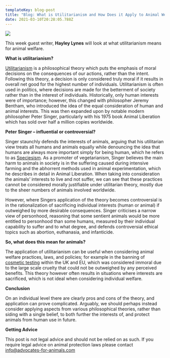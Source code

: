 ```yaml
---
templateKey: blog-post
title: "Blog: What is Utilitarianism and How Does it Apply to Animal Welfare?"
date: 2021-03-10T20:28:05.788Z
---
```

![](/img/al.jpg)

This week guest writer, **Hayley Lynes** will look at what utilitarianism means for animal welfare.

**What is utilitarianism?**

[Utilitarianism](https://youtu.be/-a739VjqdSI) is a philosophical theory which puts the emphasis of moral decisions on the consequences of our actions, rather than the intent. Following this theory, a decision is only considered truly moral if it results in overall net good for the highest number of individuals. Utilitarianism is often used in politics, where decisions are made for the betterment of society rather than in the interest of individuals. Historically, only human interests were of importance; however, this changed with philosopher Jeremy Bentham, who introduced the idea of the equal consideration of human and animal interests. This was then expanded upon by notable modern philosopher Peter Singer, particularly with his 1975 book Animal Liberation which has sold over half a million copies worldwide.

**Peter Singer – influential or controversial?**

Singer staunchly defends the interests of animals, arguing that his utilitarian view treats all humans and animals equally while denouncing the idea that humans are always more important simply for being human, which he refers to as [Speciesism](http://www.bbc.co.uk/ethics/animals/rights/speciesism.shtml#:~:text=What%20is%20speciesism%3F,of%20members%20of%20other%20species.). As a promoter of vegetarianism, Singer believes the main harm to animals in society is in the suffering caused during intensive farming and the abhorrent methods used in animal experimentation, which he describes in detail in Animal Liberation. When taking into consideration the animals’ interests to live and not suffer, we can see that these practices cannot be considered morally justifiable under utilitarian theory, mostly due to the sheer numbers of animals involved worldwide.

However, where Singers application of the theory becomes controversial is in the rationalization of sacrificing individual interests (human or animal) if outweighed by more desirable consequences. Singer criticises a narrow view of personhood, reasoning that some sentient animals would be more entitled to personhood than some humans, measured by their individual capability to suffer and to what degree, and defends controversial ethical topics such as abortion, euthanasia, and infanticide.

**So, what does this mean for animals?**

The application of utilitarianism can be useful when considering animal welfare practices, laws, and policies; for example in the banning of [cosmetic testing](https://www.understandinganimalresearch.org.uk/openness/cosmetics/#:~:text=Testing%20cosmetic%20products%20and%20their,the%20safety%20of%20the%20cosmetics.) within the UK and EU, which was considered immoral due to the large scale cruelty that could not be outweighed by any perceived benefits. This theory however often results in situations where interests are sacrificed, which is not ideal when considering individual welfare.

**Conclusion**

On an individual level there are clearly pros and cons of the theory, and application can prove complicated. Arguably, we should perhaps instead consider applying aspects from various philosophical theories, rather than siding with a single belief, to both further the interests of, and protect animals from human use in future.

**Getting Advice**

This post is not legal advice and should not be relied on as such. If you require legal advice on animal protection laws please contact info@advocates-for-animals.com